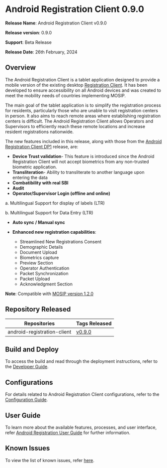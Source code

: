 # Android Registration Client 0.9.0

**Release Name**: Android Registration Client v0.9.0

**Release version**: 0.9.0

**Support**: Beta Release

**Release Date**: 26th February, 2024

## Overview

The Android Registration Client is a tablet application designed to provide a mobile version of the existing desktop [Registration Client](https://docs.mosip.io/1.2.0/modules/registration-client). It has been developed to ensure accessibility on all Android devices and was created to meet the mobility needs of countries implementing MOSIP.

The main goal of the tablet application is to simplify the registration process for residents, particularly those who are unable to visit registration centers in person. It also aims to reach remote areas where establishing registration centers is difficult. The Android Registration Client allows Operators and Supervisors to efficiently reach these remote locations and increase resident registrations nationwide.

The new features included in this release, along with those from the [Android Registration Client DP1](https://docs.mosip.io/1.2.0/releases/release-notes-android-reg-client-dp1) release, are:

* **Device Trust validation**- This feature is introduced since the Android Registration Client will not accept biometrics from any non-trusted biometric application.
* **Transliteration**- Ability to transliterate to another language upon entering the data
* **Combatibility with real SBI**
* **Audit**
* **Operator/Supervisor Login (offline and online)**

&#x20;      a. Multilingual Support for display of labels (LTR)

&#x20;      b. Multilingual Support for Data Entry (LTR)

* **Auto sync / Manual sync**
  
* **Enhanced new registration capabilities**:
  * Streamlined New Registrations Consent
  * Demographic Details
  * Document Upload
  * Biometrics capture
  * Preview Section
  * Operator Authentication
  * Packet Synchronization
  * Packet Upload
  * Acknowledgment Section

**Note**: Compatible with [MOSIP version 1.2.0](release/1.2.0/release-notes.md)

## Repository Released

| **Repositories**            | **Tags Released**                                                          |
| --------------------------- | -------------------------------------------------------------------------- |
| android-registration-client | [v0.9.0](https://github.com/mosip/android-registration-client/tree/v0.9.0) |

## Build and Deploy

To access the build and read through the deployment instructions, refer to the [Developer Guide](https://docs.mosip.io/1.2.0/modules/android-registration-client/android-registration-client-developer-guide).

## Configurations

For details related to Android Registration Client configurations, refer to the [Configuration Guide](https://docs.mosip.io/1.2.0/modules/android-registration-client/android-registration-client-configuration).

## User Guide

To learn more about the available features, processes, and user interface, refer [Android Registration User Guide](android-registration-client-user-guide.md) for further information.

## Known Issues

To view the list of known issues, refer [here](https://mosip.atlassian.net/browse/RCF-489?jql=parent%3DRCF-31%20and%20labels%3DRCF\_Known\_Bug\_0.9.0).
